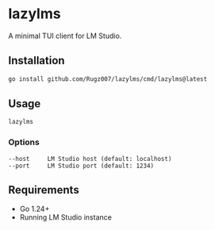 # lazylms

A minimal TUI client for LM Studio.

## Installation

```bash
go install github.com/Rugz007/lazylms/cmd/lazylms@latest
```

## Usage

```bash
lazylms
```

### Options

```
--host     LM Studio host (default: localhost)
--port     LM Studio port (default: 1234)
```

## Requirements

- Go 1.24+
- Running LM Studio instance